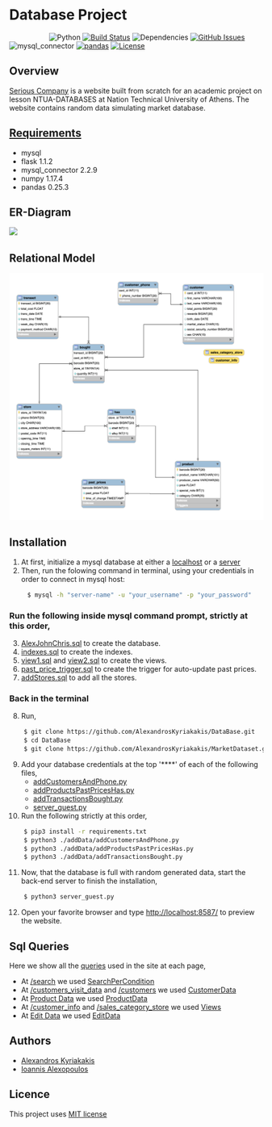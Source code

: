 # Database Project

&nbsp;&nbsp;&nbsp;&nbsp;&nbsp;&nbsp;&nbsp;&nbsp;&nbsp;&nbsp;&nbsp;&nbsp;&nbsp;&nbsp;&nbsp;&nbsp;&nbsp;&nbsp;&nbsp;
![Python](https://img.shields.io/badge/python-v3.6+-blue.svg)
[![Build Status](https://img.shields.io/badge/mysql-v8.0.19+-red.svg)](https://img.shields.io/badge/mysql_connector-v2.2.9-blue.svg)
![Dependencies](https://img.shields.io/badge/flask-v1.1.2-blue)
[![GitHub Issues](https://img.shields.io/badge/numpy-v1.17.4-green.svg)](https://img.shields.io/badge/pandas-v0.25.3-yellow.svg)
![mysql_connector](https://img.shields.io/badge/mysql_connector-v2.2.9-blue.svg)
[![pandas](https://img.shields.io/badge/pandas-v0.25.3-yellow.svg)](https://opensource.org/licenses/MIT)
[![License](https://img.shields.io/badge/license-MIT-blue.svg)](https://opensource.org/licenses/MIT)

## Overview

[Serious Company](http://ec2-3-23-63-204.us-east-2.compute.amazonaws.com:8587/) is a website built from scratch for an academic project on lesson NTUA-DATABASES at Nation Technical University of Athens. The website contains random data simulating market database.

## [Requirements](https://github.com/AlexandrosKyriakakis/DataBase/blob/master/requirements.txt)

- mysql
- flask 1.1.2
- mysql_connector 2.2.9
- numpy 1.17.4
- pandas 0.25.3

## ER-Diagram

![](https://github.com/AlexandrosKyriakakis/DataBase/blob/master/img/er-diagram.png)

## Relational Model

![](https://github.com/AlexandrosKyriakakis/DataBase/blob/master/img/relationalModel.png)

## Installation

1. At first, initialize a mysql database at either a [localhost](https://dev.mysql.com/doc/mysql-getting-started/en/) or a [server](https://aws.amazon.com/rds/)
2. Then, run the folowing command in terminal, using your credentials in order to connect in mysql host:

```bash
	 $ mysql -h "server-name" -u "your_username" -p "your_password"
```

### Run the following inside mysql command prompt, strictly at this order,

3. [AlexJohnChris.sql](https://github.com/AlexandrosKyriakakis/DataBase/blob/master/sql/AlexJohnChris.sql) to create the database.
4. [indexes.sql](https://github.com/AlexandrosKyriakakis/DataBase/blob/master/sql/Indexes/indexes.sql) to create the indexes.
5. [view1.sql](https://github.com/AlexandrosKyriakakis/DataBase/blob/master/sql/views/view1.sql) and [view2.sql](https://github.com/AlexandrosKyriakakis/DataBase/blob/master/sql/views/view2.sql) to create the views.
6. [past_price_trigger.sql](https://github.com/AlexandrosKyriakakis/DataBase/blob/master/sql/trigers/past_price_trigger.sql) to create the trigger for auto-update past prices.
7. [addStores.sql](https://github.com/AlexandrosKyriakakis/DataBase/blob/master/sql/addStores/addStores.sql) to add all the stores.

### Back in the terminal

8. Run,

```bash
	$ git clone https://github.com/AlexandrosKyriakakis/DataBase.git
	$ cd DataBase
	$ git clone https://github.com/AlexandrosKyriakakis/MarketDataset.git
```

9. Add your database credentials at the top '\*\*\*\*' of each of the following files,
   - [addCustomersAndPhone.py](https://github.com/AlexandrosKyriakakis/DataBase/blob/master/addData/addCustomersAndPhone.py)
   - [addProductsPastPricesHas.py](https://github.com/AlexandrosKyriakakis/DataBase/blob/master/addData/addProductsPastPricesHas.py)
   - [addTransactionsBought.py](https://github.com/AlexandrosKyriakakis/DataBase/blob/master/addData/addTransactionsBought.py)
   - [server_guest.py](https://github.com/AlexandrosKyriakakis/DataBase/blob/master/server_guest.py)
10. Run the following strictly at this order,

```bash
	$ pip3 install -r requirements.txt
	$ python3 ./addData/addCustomersAndPhone.py
	$ python3 ./addData/addProductsPastPricesHas.py
	$ python3 ./addData/addTransactionsBought.py
```

11. Now, that the database is full with random generated data, start the back-end server to finish the installation,

```bash
	$ python3 server_guest.py
```

12. Open your favorite browser and type <http://localhost:8587/> to preview the website.

## Sql Queries

Here we show all the [queries](https://github.com/AlexandrosKyriakakis/DataBase/tree/master/sql) used in the site at each page,

- At [/search](http://localhost:8587/search) we used [SearchPerCondition](https://github.com/AlexandrosKyriakakis/DataBase/tree/master/sql/SearchPerCondition)
- At [/customers_visit_data](http://localhost:8587/customers_visit_data) and [/customers](http://localhost:8587/customers) we used [CustomerData](https://github.com/AlexandrosKyriakakis/DataBase/tree/master/sql/CustomerData)
- At [Product Data](http://localhost:8587) we used [ProductData](https://github.com/AlexandrosKyriakakis/DataBase/tree/master/sql/ProductData)
- At [/customer_info](http://localhost:8587/customer_info) and [/sales_category_store](http://localhost:8587/sales_category_store) we used [Views](https://github.com/AlexandrosKyriakakis/DataBase/tree/master/sql/views)
- At [Edit Data](http://localhost:8587) we used [EditData](https://github.com/AlexandrosKyriakakis/DataBase/tree/master/sql/EditData)

## Authors

- [Alexandros Kyriakakis](https://github.com/AlexandrosKyriakakis)
- [Ioannis Alexopoulos](https://github.com/galexo)

## Licence

This project uses [MIT license](https://github.com/AlexandrosKyriakakis/DataBase/blob/master/LICENCE)
